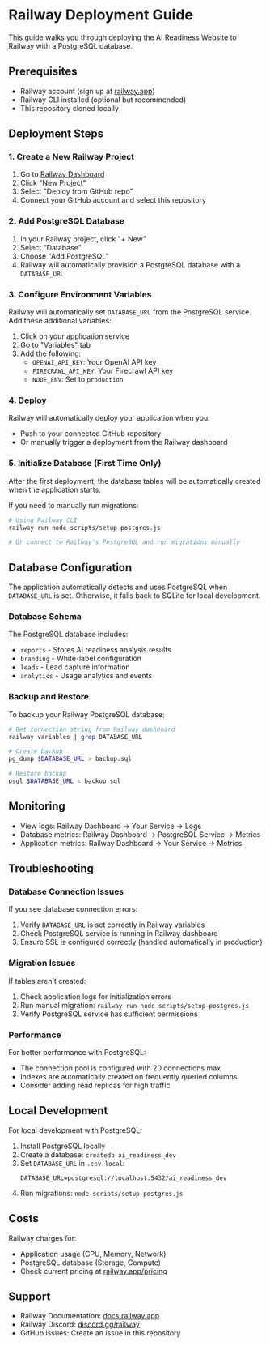 # Railway Deployment Guide

This guide walks you through deploying the AI Readiness Website to Railway with a PostgreSQL database.

## Prerequisites

- Railway account (sign up at [railway.app](https://railway.app))
- Railway CLI installed (optional but recommended)
- This repository cloned locally

## Deployment Steps

### 1. Create a New Railway Project

1. Go to [Railway Dashboard](https://railway.app/dashboard)
2. Click "New Project"
3. Select "Deploy from GitHub repo"
4. Connect your GitHub account and select this repository

### 2. Add PostgreSQL Database

1. In your Railway project, click "+ New"
2. Select "Database" 
3. Choose "Add PostgreSQL"
4. Railway will automatically provision a PostgreSQL database with a `DATABASE_URL`

### 3. Configure Environment Variables

Railway will automatically set `DATABASE_URL` from the PostgreSQL service. Add these additional variables:

1. Click on your application service
2. Go to "Variables" tab
3. Add the following:
   - `OPENAI_API_KEY`: Your OpenAI API key
   - `FIRECRAWL_API_KEY`: Your Firecrawl API key
   - `NODE_ENV`: Set to `production`

### 4. Deploy

Railway will automatically deploy your application when you:
- Push to your connected GitHub repository
- Or manually trigger a deployment from the Railway dashboard

### 5. Initialize Database (First Time Only)

After the first deployment, the database tables will be automatically created when the application starts.

If you need to manually run migrations:

```bash
# Using Railway CLI
railway run node scripts/setup-postgres.js

# Or connect to Railway's PostgreSQL and run migrations manually
```

## Database Configuration

The application automatically detects and uses PostgreSQL when `DATABASE_URL` is set. Otherwise, it falls back to SQLite for local development.

### Database Schema

The PostgreSQL database includes:
- `reports` - Stores AI readiness analysis results
- `branding` - White-label configuration
- `leads` - Lead capture information
- `analytics` - Usage analytics and events

### Backup and Restore

To backup your Railway PostgreSQL database:

```bash
# Get connection string from Railway dashboard
railway variables | grep DATABASE_URL

# Create backup
pg_dump $DATABASE_URL > backup.sql

# Restore backup
psql $DATABASE_URL < backup.sql
```

## Monitoring

- View logs: Railway Dashboard → Your Service → Logs
- Database metrics: Railway Dashboard → PostgreSQL Service → Metrics
- Application metrics: Railway Dashboard → Your Service → Metrics

## Troubleshooting

### Database Connection Issues

If you see database connection errors:
1. Verify `DATABASE_URL` is set correctly in Railway variables
2. Check PostgreSQL service is running in Railway dashboard
3. Ensure SSL is configured correctly (handled automatically in production)

### Migration Issues

If tables aren't created:
1. Check application logs for initialization errors
2. Run manual migration: `railway run node scripts/setup-postgres.js`
3. Verify PostgreSQL service has sufficient permissions

### Performance

For better performance with PostgreSQL:
- The connection pool is configured with 20 connections max
- Indexes are automatically created on frequently queried columns
- Consider adding read replicas for high traffic

## Local Development

For local development with PostgreSQL:

1. Install PostgreSQL locally
2. Create a database: `createdb ai_readiness_dev`
3. Set `DATABASE_URL` in `.env.local`:
   ```
   DATABASE_URL=postgresql://localhost:5432/ai_readiness_dev
   ```
4. Run migrations: `node scripts/setup-postgres.js`

## Costs

Railway charges for:
- Application usage (CPU, Memory, Network)
- PostgreSQL database (Storage, Compute)
- Check current pricing at [railway.app/pricing](https://railway.app/pricing)

## Support

- Railway Documentation: [docs.railway.app](https://docs.railway.app)
- Railway Discord: [discord.gg/railway](https://discord.gg/railway)
- GitHub Issues: Create an issue in this repository